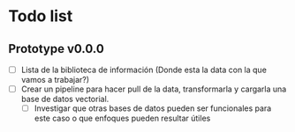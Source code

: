 # Todo list

## Prototype v0.0.0

- [ ] Lista de la biblioteca de información (Donde esta la data con la que vamos a trabajar?)
- [ ] Crear un pipeline para hacer pull de la data, transformarla y cargarla una base de datos vectorial.
  - [ ] Investigar que otras bases de datos pueden ser funcionales para este caso o que enfoques pueden resultar útiles
